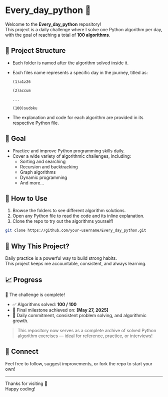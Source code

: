 
# Every_day_python 🐍

Welcome to the **Every_day_python** repository!  
This project is a daily challenge where I solve one Python algorithm per day, with the goal of reaching a total of **100 algorithms**.

## 📂 Project Structure

- Each folder is named after the algorithm solved inside it.
- Each files name represents a specific day in the journey, titled as:

  
  ```
  (1)a1z26
  
  (2)accum
  
  ...
  
  (100)sudoku
  ```
  
- The explanation and code for each algorithm are provided in its respective Python file.

## 📌 Goal

- Practice and improve Python programming skills daily.
- Cover a wide variety of algorithmic challenges, including:
  - Sorting and searching
  - Recursion and backtracking
  - Graph algorithms
  - Dynamic programming
  - And more...

## 🚀 How to Use

1. Browse the folders to see different algorithm solutions.
2. Open any Python file to read the code and its inline explanation.
3. Clone the repo to try out the algorithms yourself!

```bash
git clone https://github.com/your-username/Every_day_python.git
```

## 🧠 Why This Project?

Daily practice is a powerful way to build strong habits.  
This project keeps me accountable, consistent, and always learning.

## 📈 Progress

🎉 The challenge is complete!

- ✅ Algorithms solved: **100 / 100**
- 🏁 Final milestone achieved on: **[May 27, 2025]**
- 🧠 Daily commitment, consistent problem solving, and algorithmic growth.

> This repository now serves as a complete archive of solved Python algorithm exercises — ideal for reference, practice, or interviews!


## 🔗 Connect

Feel free to follow, suggest improvements, or fork the repo to start your own!

---

Thanks for visiting 💙  
Happy coding!

